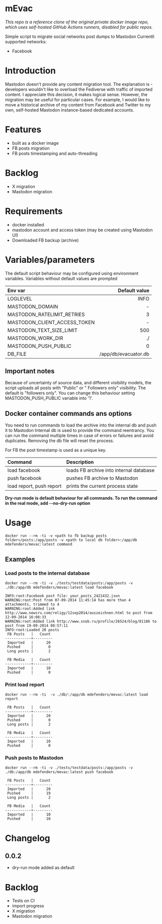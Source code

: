 # mEvac
_This repo is a reference clone of the original private docker image repo, which uses self-hosted GitHub Actions runners, 
disabled for public repos._

Simple script to migrate social networks post dumps to Mastodon
Currentli supported networks:
- Facebook

# Introduction

Mastodon doesn't provide any content migration tool. The explanation is - developers wouldn't like to overload the
Fediverse with traffic of imported content. I appreciate this decision, it makes logical sense. However, the migration
may be useful for particular cases. For example, I would like to move a historical archive of my content from Facebook
and Twitter to my own, self-hosted Mastodon instance-based dedicated accounts.

# Features

- built as a docker image
- FB posts migration
- FB posts timestamping and auto-threading

# Backlog

- X migration
- Mastodon migration

# Requirements

- docker installed
- mastodon account and access token (may be created using Mastodon UI)
- Downloaded FB backup (archive)

# Variables/parameters

The default script behaviour may be configured using environment variables. Variables without default values are
prompted

| Env var                      |        Default value |   
|:-----------------------------|---------------------:|
| LOGLEVEL                     |                 INFO |
| MASTODON_DOMAIN              |                    - |
| MASTODON_RATELIMIT_RETRIES   |                    3 |
| MASTODON_CLIENT_ACCESS_TOKEN |                    - |
| MASTODON_TEXT_SIZE_LIMIT     |                  500 |
| MASTODON_WORK_DIR            |                   ./ |
| MASTODON_PUSH_PUBLIC         |                    0 |
| DB_FILE                      | /app/db/evacuator.db |

## Important notes

Because of uncertainty of source data, and different visibility models, the script uploads all posts with "Public" or "
Followers only" visibility. The default is "followers only". You can change this behaviour setting MASTODON_PUSH_PUBLIC
variable into '1'.

## Docker container commands ans options

You need to run commands to load the archive into the internal db and push it to Mastodon
Internal db is used to provide the command reentrancy. You can run the command multiple times in case of errors or
failures and avoid duplicates. Removing the db file will reset the process.

For FB the post timestamp is used as a unique key.

| Command                  | Description                             |   
|:-------------------------|:----------------------------------------|
| load facebook            | loads FB archive into internal database |
| push facebook            | pushes FB archive to Mastodon           |
| load report, push report | prints the current process state        |

**Dry-run mode is default behaviour for all commands. To run the command in the real mode, add --no-dry-run option**

# Usage

```shell
docker run --rm -ti -v <path to fb backup posts folder>/posts:/app/posts -v <path to local db folder>:/app/db mdefenders/mevac:latest command
```

## Examples

### Load posts to the internal database

```shell
docker run --rm -ti -v ./tests/testdata/posts:/app/posts -v ./db:/app/db mdefenders/mevac:latest load facebook
````

```
INFO:root:Facebook post file: your_posts_2421432.json
WARNING:root:Post from 07-09-2014 11:45:14 has more than 4 attachments, trimmed to 4
WARNING:root:Added link http://www.newsru.com/religy/12sep2014/auszeichnen.html to post from 12-09-2014 16:08:33
WARNING:root:Added link http://www.snob.ru/profile/26524/blog/81186 to post from 19-09-2014 08:57:11
INFO:root:Loaded 20 posts
 FB Posts   |   Count
------------+---------
 Imported   |      20
 Pushed     |       0
 Long posts |       2

 FB Media   |   Count
------------+---------
 Imported   |      10
 Pushed     |       0

```

### Print load report

```shell
docker run --rm -ti  -v ./db/:/app/db mdefenders/mevac:latest load report
````

```
 FB Posts   |   Count
------------+---------
 Imported   |      20
 Pushed     |       0
 Long posts |       2

 FB Media   |   Count
------------+---------
 Imported   |      10
 Pushed     |       0
```

### Push posts to Mastodon

```shell
docker run --rm -ti -v ./tests/testdata/posts:/app/posts -v ./db:/app/db mdefenders/mevac:latest push facebook
````

```
 FB Posts   |   Count
------------+---------
 Imported   |      20
 Pushed     |      19
 Long posts |       2

 FB Media   |   Count
------------+---------
 Imported   |      10
 Pushed     |      10
```

# Changelog

## 0.0.2

- dry-run mode added as default

# Backlog

- Tests on CI
- import progress
- X migration
- Mastodon migration